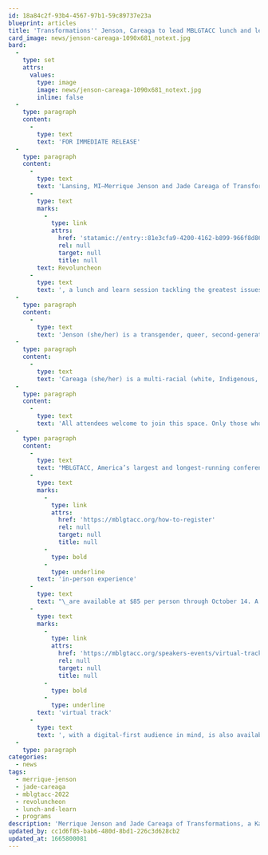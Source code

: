 ```yaml
---
id: 18a84c2f-93b4-4567-97b1-59c89737e23a
blueprint: articles
title: 'Transformations'' Jenson, Careaga to lead MBLGTACC lunch and learn'
card_image: news/jenson-careaga-1090x681_notext.jpg
bard:
  -
    type: set
    attrs:
      values:
        type: image
        image: news/jenson-careaga-1090x681_notext.jpg
        inline: false
  -
    type: paragraph
    content:
      -
        type: text
        text: 'FOR IMMEDIATE RELEASE'
  -
    type: paragraph
    content:
      -
        type: text
        text: 'Lansing, MI—Merrique Jenson and Jade Careaga of Transformations, a Kansas City, MO-based nonprofit, will lead the '
      -
        type: text
        marks:
          -
            type: link
            attrs:
              href: 'statamic://entry::81e3cfa9-4200-4162-b899-966f8d86a954'
              rel: null
              target: null
              title: null
        text: Revoluncheon
      -
        type: text
        text: ', a lunch and learn session tackling the greatest issues facing Midwest queer and trans communities. Jenson and Careaga will grapple with major questions around community building, movement work, and creating a liberated future.'
  -
    type: paragraph
    content:
      -
        type: text
        text: 'Jenson (she/her) is a transgender, queer, second-generation multiracial woman of color of White, Indigenous and Mexican heritage. She is the Founder and currently serves as the executive director for Transformations, a trans and gender-expansive youth organization based in Kansas City. Merrique has been working in the fields of harm reduction and anti-violence advocacy for over 20 years and has helped create multiple startup LGBTQ programs in the Midwest for young people and trans people of color experiencing trauma and living on the streets.'
  -
    type: paragraph
    content:
      -
        type: text
        text: 'Careaga (she/her) is a multi-racial (white, Indigenous, Filipino, Puerto Rican, and Mexican) woman of trans experience who is an accomplished makeup artist and stylist based in Seattle, Washington. Prior to Covid, she was often working with amazing clients who celebrated Jade for her positive attitude, friendliness, and guidance in all things cosmetic related.'
  -
    type: paragraph
    content:
      -
        type: text
        text: 'All attendees welcome to join this space. Only those who purchased lunch tickets will be provided lunch, and external food is not allowed in the space. Jenson and Careaga are also leading "The Dolls Are Thriving," a Saturday track comprising two extended sessions and a focused identity forum.'
  -
    type: paragraph
    content:
      -
        type: text
        text: "MBLGTACC, America’s largest and longest-running conference for LGBTQIA+ college students and young adults, will gather for the thirtieth time from October 21-23, 2022 in Columbus, Ohio and online. Tickets for a safe, full\_"
      -
        type: text
        marks:
          -
            type: link
            attrs:
              href: 'https://mblgtacc.org/how-to-register'
              rel: null
              target: null
              title: null
          -
            type: bold
          -
            type: underline
        text: 'in-person experience'
      -
        type: text
        text: "\_are available at $85 per person through October 14. A dedicated\_"
      -
        type: text
        marks:
          -
            type: link
            attrs:
              href: 'https://mblgtacc.org/speakers-events/virtual-track'
              rel: null
              target: null
              title: null
          -
            type: bold
          -
            type: underline
        text: 'virtual track'
      -
        type: text
        text: ', with a digital-first audience in mind, is also available for $20 per person through October 20.'
  -
    type: paragraph
categories:
  - news
tags:
  - merrique-jenson
  - jade-careaga
  - mblgtacc-2022
  - revoluncheon
  - lunch-and-learn
  - programs
description: 'Merrique Jenson and Jade Careaga of Transformations, a Kansas City, MO-based nonprofit, will lead the Revoluncheon, a lunch and learn session tackling the greatest issues facing Midwest queer and trans communities. Jenson and Careaga will grapple with major questions around community building, movement work, and creating a liberated future.'
updated_by: cc1d6f85-bab6-480d-8bd1-226c3d628cb2
updated_at: 1665800081
---
```

